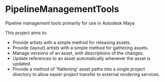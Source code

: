 # PipelineManagementTools
Pipeline management tools primarily for use in Autodesk Maya

This project aims to:
  - Provide artists with a simple method for releasing assets.
  - Provide (layout) artists with a simple method for gathering assets.
  - Manage versions of an asset, with descriptions of the changes.
  - Update references to an asset automatically whenever the asset is updated.
  - Provide a method of 'flattening' asset paths into a single project directory to allow easier project transfer to external rendering services.
